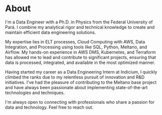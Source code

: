 # About 

I'm a Data Engineer with a Ph.D. in Physics from the Federal University of Pará. I combine my analytical rigor and technical knowledge to create and maintain efficient data engineering solutions.

My expertise lies in ELT processes, Cloud Computing with AWS, Data Integration, and Processing using tools like SQL, Python, Meltano, and Airflow. My hands-on experience in AWS DMS, Kubernetes, and Terraform has allowed me to lead and contribute to significant projects, ensuring that data is processed, integrated, and available in the most optimized manner.

Having started my career as a Data Engineering Intern at Indicium, I quickly climbed the ranks due to my relentless pursuit of innovation and R&D initiatives. I've had the pleasure of contributing to the Meltano base project and have always been passionate about implementing state-of-the-art technologies and techniques.

I'm always open to connecting with professionals who share a passion for data and technology. Feel free to reach out.
